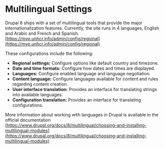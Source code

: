 # Multilingual Settings

Drupal 8 ships with a set of multilingual tools that provide the major internationalization features. Currently, the site runs in 4 languages, English and Arabic and French and Spanish. [https://mvp.unhcr.info/admin/config/regional](https://mvp.unhcr.info/admin/config/regional)

These configurations include the following:

* **Regional settings:** Configure options like default country and timezone.
* **Date and time formats:** Configure how dates and times are displayed.
* **Languages:** Configure enabled language and language negotiation.
* **Content language:** Configure languages available for content and rules regarding content creation.
* **User interface translation:** Provides an interface for translating strings into available languages.
* **Configuration translation:** Provides an interface for translating configurations.

More information about working with languages in Drupal is available in the official documentation [https://www.drupal.org/docs/8/multilingual/choosing-and-installing-multilingual-modules](https://www.drupal.org/docs/8/multilingual/choosing-and-installing-multilingual-modules)
